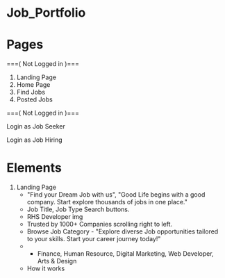 # Job_Portfolio

# Pages

===( Not Logged in )===

1. Landing Page
2. Home Page
3. Find Jobs
4. Posted Jobs

===( Not Logged in )===

Login as Job Seeker

Login as Job Hiring

# Elements

1. Landing Page
   - "Find your Dream Job with us", "Good Life begins with a good company. Start explore thousands of jobs in one place."
   - Job Title, Job Type Search buttons.
   - RHS Developer img
   - Trusted by 1000+ Companies scrolling right to left.
   - Browse Job Category - "Explore diverse Job opportunities tailored to your skills. Start your career journey today!"
   - - Finance, Human Resource, Digital Marketing, Web Developer,  Arts & Design
   - How it works 
